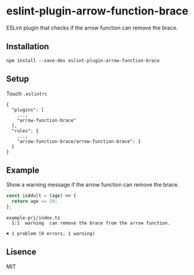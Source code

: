 # eslint-plugin-arrow-function-brace

ESLint plugin that checks if the arrow function can remove the brace.

## Installation

```
npm install --save-dev eslint-plugin-arrow-function-brace
```

## Setup

Touch `.eslintrc`

```
{
  "plugins": [
    ...,
    "arrow-function-brace"
  ],
  "rules": {
    ...,
    "arrow-function-brace/arrow-function-brace": 1
  }
}
```

## Example

Show a warning message if the arrow function can remove the brace.

```ts
const isAdult = (age) => {
  return age >= 20;
};
```

```
example-prj/index.ts
  1:1  warning  can remove the brace from the arrow function.

✖ 1 problem (0 errors, 1 warning)
```

## Lisence

MIT
